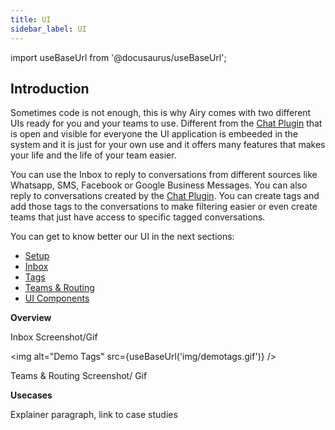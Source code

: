```yaml
---
title: UI
sidebar_label: UI
---
```


import useBaseUrl from '@docusaurus/useBaseUrl';

## Introduction

Sometimes code is not enough, this is why Airy comes with two different UIs ready for you and your teams to use. Different from the [Chat Plugin](sources/chat-plugin.md) that is open and visible for everyone the UI application is embeeded in the system and it is just for your own use and it offers many features that makes your life and the life of your team easier. 

You can use the Inbox to reply to conversations from different sources like Whatsapp, SMS, Facebook or Google Business Messages. You can also reply to conversations created by the [Chat Plugin](sources/chat-plugin.md). You can create tags and add those tags to the conversations to make filtering easier or even create teams that just have access to specific tagged conversations.

You can get to know better our UI in the next sections:

- [Setup](ui)
- [Inbox](ui)
- [Tags](ui)
- [Teams & Routing](ui)
- [UI Components](ui)


**Overview**

Inbox Screenshot/Gif

<img alt="Demo Tags"
src={useBaseUrl('img/demotags.gif')} />

Teams & Routing Screenshot/ Gif

**Usecases**

Explainer paragraph, link to case studies 
